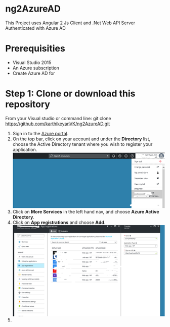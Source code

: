 # ng2AzureAD
   This Project uses Angular 2 Js Client and 
   .Net Web API Server Authenticated with Azure AD

# Prerequisities

 - Visual Studio 2015
 - An Azure subscription
 - Create Azure AD for 

# Step 1: Clone or download this repository

From your Visual studio or command line: git clone https://github.com/karthikeyanVK/ng2AzureAD.git


1.  Sign in to the [Azure portal](https://portal.azure.com).
2.  On the top bar, click on your account and under the **Directory** list, choose the Active Directory tenant where you wish to register your application.
  ![Select Directory](screenshots/SelectADDirectory.png?raw=true "Optional Title")
3.  Click on **More Services** in the left hand nav, and choose **Azure Active Directory**.
4.  Click on **App registrations** and choose **Add**.
  ![Select Directory](screenshots/CreateRegAppAD.png?raw=true "Optional Title")
5.  











